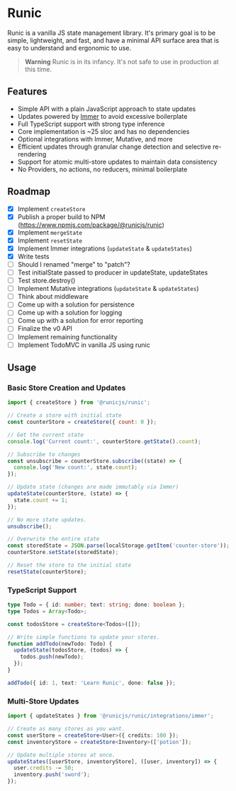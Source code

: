# Runic

Runic is a vanilla JS state management library. It's primary goal is to be
simple, lightweight, and fast, and have a minimal API surface area that is
easy to understand and ergonomic to use.

> **Warning**
> Runic is in its infancy. It's not safe to use in production at this time.

## Features

- Simple API with a plain JavaScript approach to state updates
- Updates powered by [Immer](https://immerjs.github.io/immer/) to avoid excessive boilerplate
- Full TypeScript support with strong type inference
- Core implementation is ~25 sloc and has no dependencies
- Optional integrations with Immer, Mutative, and more
- Efficient updates through granular change detection and selective re-rendering
- Support for atomic multi-store updates to maintain data consistency
- No Providers, no actions, no reducers, minimal boilerplate

## Roadmap

- [x] Implement `createStore`
- [x] Publish a proper build to NPM (https://www.npmjs.com/package/@runicjs/runic)
- [x] Implement `mergeState`
- [x] Implement `resetState`
- [x] Implement Immer integrations (`updateState` & `updateStates`)
- [x] Write tests
- [ ] Should I renamed "merge" to "patch"?
- [ ] Test initialState passed to producer in updateState, updateStates
- [ ] Test store.destroy()
- [ ] Implement Mutative integrations (`updateState` & `updateStates`)
- [ ] Think about middleware
- [ ] Come up with a solution for persistence
- [ ] Come up with a solution for logging
- [ ] Come up with a solution for error reporting
- [ ] Finalize the v0 API
- [ ] Implement remaining functionality
- [ ] Implement TodoMVC in vanilla JS using runic

## Usage

### Basic Store Creation and Updates

```js
import { createStore } from '@runicjs/runic';

// Create a store with initial state
const counterStore = createStore({ count: 0 });

// Get the current state
console.log('Current count:', counterStore.getState().count);

// Subscribe to changes
const unsubscribe = counterStore.subscribe((state) => {
  console.log('New count:', state.count);
});

// Update state (changes are made immutably via Immer)
updateState(counterStore, (state) => {
  state.count += 1;
});

// No more state updates.
unsubscribe();

// Overwrite the entire state
const storedState = JSON.parse(localStorage.getItem('counter-store'));
counterStore.setState(storedState);

// Reset the store to the initial state
resetState(counterStore);
```

### TypeScript Support

```ts
type Todo = { id: number; text: string; done: boolean };
type Todos = Array<Todo>;

const todosStore = createStore<Todos>([]);

// Write simple functions to update your stores.
function addTodo(newTodo: Todo) {
  updateState(todosStore, (todos) => {
    todos.push(newTodo);
  });
}

addTodo({ id: 1, text: 'Learn Runic', done: false });
```

### Multi-Store Updates

```ts
import { updateStates } from '@runicjs/runic/integrations/immer';

// Create as many stores as you want.
const userStore = createStore<User>({ credits: 100 });
const inventoryStore = createStore<Inventory>(['potion']);

// Update multiple stores at once.
updateStates([userStore, inventoryStore], ([user, inventory]) => {
  user.credits -= 50;
  inventory.push('sword');
});
```
